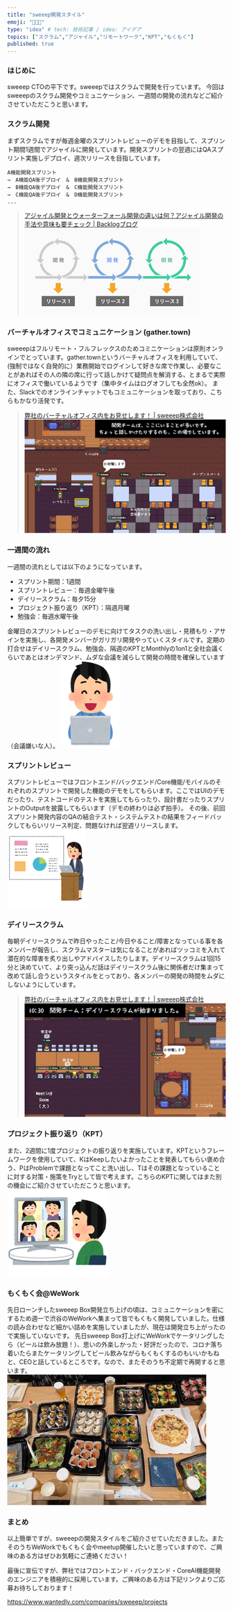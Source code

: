 ```yaml
---
title: "sweeep開発スタイル"
emoji: "🧑🏼‍💻"
type: "idea" # tech: 技術記事 / idea: アイデア
topics: ["スクラム","アジャイル","リモートワーク","KPT","もくもく"]
published: true
---
```


### はじめに
sweeep CTOの平下です。sweeepではスクラムで開発を行っています。
今回はsweeepのスクラム開発やコミュニケーション、一週間の開発の流れなどご紹介させていただこうと思います。

### スクラム開発
まずスクラムですが毎週金曜のスプリントレビューのデモを目指して、スプリント期間1週間でアジャイルに開発しています。開発スプリントの翌週にはQAスプリント実施しデプロイ、週次リリースを目指しています。
```
A機能開発スプリント　
→　A機能QA後デプロイ　&　B機能開発スプリント
→　B機能QA後デプロイ　&　C機能開発スプリント
→　C機能QA後デプロイ　&　D機能開発スプリント
...
```
> [アジャイル開発とウォーターフォール開発の違いは何？アジャイル開発の手法や意味も要チェック | Backlogブログ](https://backlog.com/ja/blog/what-is-agile-and-waterfall/)
> ![](/images/4d5cd76c22dcaa/scrum.png)

### バーチャルオフィスでコミュニケーション (gather.town)
sweeepはフルリモート・フルフレックスのためコミニケーションは原則オンラインでとっています。gather.townというバーチャルオフィスを利用していて、(強制ではなく自発的に）業務開始でログインして好きな席で作業し、必要なことがあればその人の隣の席に行って話しかけて疑問点を解消する、とまるで実際にオフィスで働いているようです（集中タイムはログオフしても全然ok）。
また、Slackでのオンラインチャットでもコミュニケーションを取っており、こちらもかなり活発です。
> [弊社のバーチャルオフィス内をお見せします！ | sweeep株式会社](https://www.wantedly.com/companies/sweeep/post_articles/367654)
![](/images/4d5cd76c22dcaa/dev.png)

### 一週間の流れ
一週間の流れとしては以下のようになっています。
- スプリント期間：1週間
- スプリントレビュー：毎週金曜午後
- デイリースクラム：毎夕15分
- プロジェクト振り返り（KPT）：隔週月曜
- 勉強会：毎週水曜午後

金曜日のスプリントレビューのデモに向けてタスクの洗い出し・見積もり・アサインを実施し、各開発メンバーがガリガリ開発やっていくスタイルです。定期の打合せはデイリースクラム、勉強会、隔週のKPTとMonthlyの1on1と全社会議くらいであとはオンデマンド、ムダな会議を減らして開発の時間を確保しています（会議嫌いな人）。
![](/images/4d5cd76c22dcaa/computer_man.png)

### スプリントレビュー
スプリントレビューではフロントエンド/バックエンド/Core機能/モバイルのそれぞれのスプリントで開発した機能のデモをしてもらいます。ここではUIのデモだったり、テストコードのテストを実施してもらったり、設計書だったりスプリントのOutputを披露してもらいます（デモの終わりは必ず拍手）。
その後、前回スプリント開発内容のQAの結合テスト・システムテストの結果をフィードバックしてもらいリリース判定、問題なければ翌週リリースします。
![](/images/4d5cd76c22dcaa/presentation_pc_woman2.png)

### デイリースクラム
毎朝デイリースクラムで昨日やったこと/今日やること/障害となっている事を各メンバーが報告し、スクラムマスターは気になることがあればツッコミを入れて潜在的な障害を炙り出しやアドバイスしたりします。デイリースクラムは1回15分と決めていて、より突っ込んだ話はデイリースクラム後に関係者だけ集まって改めて話し合うというスタイルをとっており、各メンバーの開発の時間をムダにしないようにしています。
> [弊社のバーチャルオフィス内をお見せします！ | sweeep株式会社](https://www.wantedly.com/companies/sweeep/post_articles/367654)
![](/images/4d5cd76c22dcaa/DS.png)

### プロジェクト振り返り（KPT）
また、2週間に1度プロジェクトの振り返りを実施しています。KPTというフレームワークを使用していて、KはKeepしたいよかったことを発表してもらい褒め合う、PはProblemで課題となってこと洗い出し、Tはその課題となっていることに対する対策・施策をTryとして皆で考えます。こちらのKPTに関してはまた別の機会にご紹介させていただこうと思います。
![](/images/4d5cd76c22dcaa/online_kaigi_man.png)

### もくもく会@WeWork
先日ローンチしたsweeep Box開発立ち上げの頃は、コミュニケーションを密にするため週一で渋谷のWeWorkへ集まって皆でもくもく開発していました。仕様の読み合わせなど細かい詰めを実施していましたが、現在は開発立ち上がったので実施していないです。
先日sweeep Box打上げにWeWorkでケータリングしたら（ビールは飲み放題！）、思いの外楽しかった・好評だったので、コロナ落ち着いたらまたケータリングしてビール飲みながらもくもくするのもいいかもねと、CEOと話しているところです。なので、またそのうち不定期で再開すると思います。
![](/images/4d5cd76c22dcaa/wework.jpg)

### まとめ
以上簡単ですが、sweeepの開発スタイルをご紹介させていただきました。またそのうちWeWorkでもくもく会やmeetup開催したいと思っていますので、ご興味のある方はぜひお気軽にご連絡ください！

最後に宣伝ですが、弊社ではフロントエンド・バックエンド・CoreAI機能開発のエンジニアを積極的に採用しています。ご興味のある方は下記リンクよりご応募お待ちしております！

https://www.wantedly.com/companies/sweeep/projects